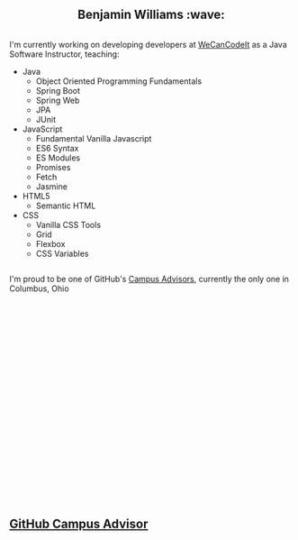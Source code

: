 <h2 align="center">Benjamin Williams :wave:</h2>
<div style="display:grid;grid-template-rows:1fr 1fr;">
    <div>
        <p>I'm currently working on developing developers at <a href="https://wecancodeit.org/" rel="nofollow">WeCanCodeIt</a> as a Java Software Instructor, teaching:</p>
        <ul>
            <li>Java
                <ul>
                    <li>Object Oriented Programming Fundamentals</li>
                    <li>Spring Boot</li>
                    <li>Spring Web</li>
                    <li>JPA</li>
                    <li>JUnit</li>
                </ul>
            </li>
            <li>JavaScript
                <ul>
                    <li>Fundamental Vanilla Javascript</li>
                    <li>ES6 Syntax</li>
                    <li>ES Modules</li>
                    <li>Promises</li>
                    <li>Fetch</li>
                    <li>Jasmine</li>
                </ul>
            </li>
            <li>HTML5
                <ul>
                    <li>Semantic HTML</li>
                </ul>
            </li>
            <li>CSS
                <ul>
                    <li>Vanilla CSS Tools</li>
                    <li>Grid</li>
                    <li>Flexbox</li>
                    <li>CSS Variables</li>
                </ul>
            </li>
        </ul>
    </div>
    <div>
        <p>I'm proud to be one of GitHub's <a href="https://education.github.com/teachers/advisors">Campus Advisors</a>, currently the only one in Columbus, Ohio</p>
    </div>
</div>
                                     
## [GitHub Campus Advisor](https://education.github.com/teachers/advisors)
